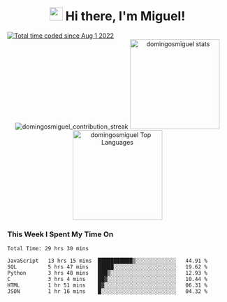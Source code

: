# <div align="center"> <img src="https://media.giphy.com/media/hvRJCLFzcasrR4ia7z/giphy.gif" width="30"> Hi there, I'm Miguel!

<a href="https://wakatime.com/@ed76cf6d-4c5c-4c9c-93f5-304e4a378b69">
  <img src="https://wakatime.com/badge/user/ed76cf6d-4c5c-4c9c-93f5-304e4a378b69.svg" alt="Total time coded since Aug 1 2022" />
</a>

<div align="center">
  <img src="https://github-readme-streak-stats.herokuapp.com?user=domingosmiguel&hide_border=true&date_format=M%20j%5B%2C%20Y%5D&ring=5194F0&fire=5194F0&currStreakLabel=5194F0" alt="domingosmiguel_contribution_streak" />

  <img height="205em" alt="domingosmiguel stats" src="https://github-readme-stats.vercel.app/api?username=domingosmiguel&show_icons=true&hide_border=true" />

  <img height="205em" alt="domingosmiguel Top Languages" src="https://github-readme-stats.vercel.app/api/top-langs/?username=domingosmiguel" />
</div>

### This Week I Spent My Time On
<!--START_SECTION:waka-->

```text
Total Time: 29 hrs 30 mins

JavaScript   13 hrs 15 mins  ███████████▒░░░░░░░░░░░░░   44.91 %
SQL          5 hrs 47 mins   █████░░░░░░░░░░░░░░░░░░░░   19.62 %
Python       3 hrs 48 mins   ███▒░░░░░░░░░░░░░░░░░░░░░   12.93 %
C            3 hrs 4 mins    ██▓░░░░░░░░░░░░░░░░░░░░░░   10.44 %
HTML         1 hr 51 mins    █▓░░░░░░░░░░░░░░░░░░░░░░░   06.31 %
JSON         1 hr 16 mins    █░░░░░░░░░░░░░░░░░░░░░░░░   04.32 %
```

<!--END_SECTION:waka-->

<!--
**domingosmiguel/domingosmiguel** is a ✨ _special_ ✨ repository because its `README.md` (this file) appears on your GitHub profile.

Here are some ideas to get you started:

- 🔭 I’m currently working on ...
- 🌱 I’m currently learning ...
- 👯 I’m looking to collaborate on ...
- 🤔 I’m looking for help with ...
- 💬 Ask me about ...
- 📫 How to reach me: ...
- 😄 Pronouns: ...
- ⚡ Fun fact: ...
-->
